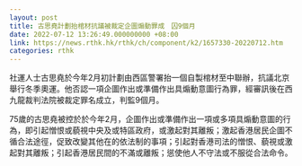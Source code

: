 ```yaml
---
layout: post
title: 古思堯計劃抬棺材抗議被裁定企圖煽動罪成　囚9個月
date: 2022-07-12 13:26:49.000000000 +08:00
link: https://news.rthk.hk/rthk/ch/component/k2/1657330-20220712.htm
categories: rthk
---
```


社運人士古思堯於今年2月初計劃由西區警署抬一個自製棺材至中聯辦，抗議北京舉行冬季奧運。他否認一項企圖作出或準備作出具煽動意圖行為罪，經審訊後在西九龍裁判法院被裁定罪名成立，判監9個月。

75歲的古思堯被控於於今年2月，企圖作出或準備作出一項或多項具煽動意圖的行為，即引起憎恨或藐視中央及或特區政府，或激起對其離叛；激起香港居民企圖不循合法途徑，促致改變其他在的依法制的事項；引起對香港司法的憎恨、藐視或激起對其離叛；引起香港居民間的不滿或離叛；慫使他人不守法或不服從合法命令。
